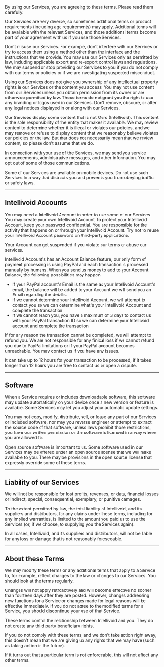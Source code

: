 By using our Services, you are agreeing to these terms. Please read them carefully.

Our Services are very diverse, so sometimes additional terms or product requirements
(including age requirements) may apply. Additional terms will be available with the relevant
Services, and those additional terms become part of your agreement with us if you use those
Services.

Don’t misuse our Services. For example, don’t interfere with our Services or try to access
them using a method other than the interface and the instructions that we provide.
You may use our Services only as permitted by law, including applicable export and
re-export control laws and regulations. We may suspend or stop providing our Services
to you if you do not comply with our terms or policies or if we are investigating
suspected misconduct.

Using our Services does not give you ownership of any intellectual property rights in 
our Services or the content you access. You may not use content from our Services unless 
you obtain permission from its owner or are otherwise permitted by law. These terms do
not grant you the right to use any branding or logos used in our Services. Don’t remove, 
obscure, or alter any legal notices displayed in or along with our Services.

Our Services display some content that is not Ours (Intellivoid). This content is the sole
responsibility of the entity that makes it available. We may review content to determine
whether it is illegal or violates our policies, and we may remove or refuse to display
content that we reasonably believe violates our policies or the law. But that does not
necessarily mean that we review content, so please don’t assume that we do.

In connection with your use of the Services, we may send you service announcements,
administrative messages, and other information. You may opt out of some of those
communications.

Some of our Services are available on mobile devices. Do not use such Services in a
way that distracts you and prevents you from obeying traffic or safety laws.

----------------------------------------------------------------------------------------------

## Intellivoid Accounts
You may need a Intellivoid Account in order to use some of our Services. You may create your
own Intellivoid Account To protect your Intellivoid Account, keep your password confidential.
You are responsible for the activity that happens on or through your Intellivoid Account.
Try not to reuse your Intellivoid Account password on third-party applications.

Your Account can get suspended if you violate our terms or abuse our services.

Intellivoid Account's has an Account Balance feature, our only form of payment processing is
using PayPal and each transaction is processed manually by humans. When you send us money to
add to your Account Balance, the following possibilities may happen

 - If your PayPal account's Email is the same as your Intellivoid Account's email,
   the balance will be added to your Account we will send you an Email regarding the details.
 - If we cannot determine your Intellivoid Account, we will attempt to contact you so we
   can determine what's your Intellivoid Account and complete the transaction
 - If we cannot reach you, you have a maximum of 3 days to contact us with your PayPal 
   transaction ID so we can determine your Intellivoid account and complete the transaction

If for any reason the transaction cannot be completed, we will attempt to refund you. We are
not responsible for any finical loss if we cannot refund you due to PayPal limitations or if
your PayPal account becomes unreachable. You may contact us if you have any issues.

It can take up to 12 hours for your transaction to be processed, if it takes longer than
12 hours you are free to contact us or open a dispute.

----------------------------------------------------------------------------------------------

## Software
When a Service requires or includes downloadable software, this software may update
automatically on your device once a new version or feature is available. Some
Services may let you adjust your automatic update settings.

You may not copy, modify, distribute, sell, or lease any part of our Services or included
software, nor may you reverse engineer or attempt to extract the source code of that
software, unless laws prohibit those restrictions, you have our written permission or
the software is licensed in a way where you are allowed to.

Open source software is important to us. Some software used in our Services may be offered
under an open source license that we will make available to you. There may be provisions
in the open source license that expressly override some of these terms.

----------------------------------------------------------------------------------------------

## Liability of our Services
We will not be responsible for lost profits, revenues, or data, financial losses or indirect,
special, consequential, exemplary, or punitive damages.

To the extent permitted by law, the total liability of Intellivoid, and its suppliers and
distributors, for any claims under these terms, including for any implied warranties,
is limited to the amount you paid us to use the Services (or, if we choose, to supplying
you the Services again).

In all cases, Intellivoid, and its suppliers and distributors, will not be liable for any loss
or damage that is not reasonably foreseeable.

----------------------------------------------------------------------------------------------

## About these Terms

We may modify these terms or any additional terms that apply to a Service to, for example,
reflect changes to the law or changes to our Services. You should look at the terms regularly.

Changes will not apply retroactively and will become effective no sooner than fourteen days
after they are posted. However, changes addressing new functions for a Service or changes
made for legal reasons will be effective immediately. If you do not agree to the modified
terms for a Service, you should discontinue your use of that Service.

These terms control the relationship between Intellivoid and you. They do not create any
third party beneficiary rights.

If you do not comply with these terms, and we don’t take action right away, this doesn’t
mean that we are giving up any rights that we may have (such as taking action in the future).

If it turns out that a particular term is not enforceable, this will not affect any other terms.